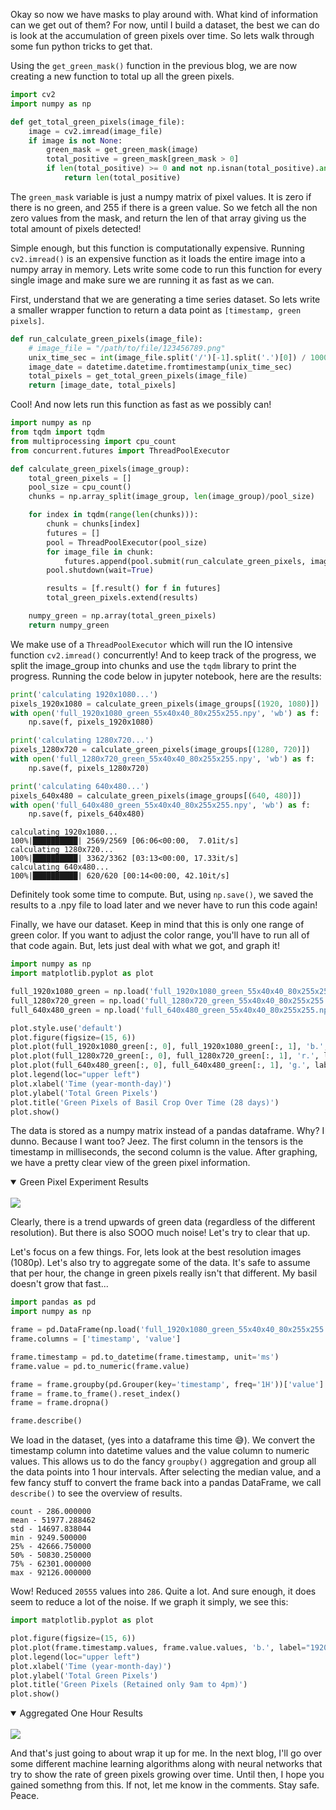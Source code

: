 Okay so now we have masks to play around with. What kind of information can we get out of them? For now, until I build a dataset, the best we can do is look at the accumulation of green pixels over time. So lets walk through some fun python tricks to get that.

Using the `get_green_mask()` function in the previous blog, we are now creating a new function to total up all the green pixels.

```python
import cv2
import numpy as np

def get_total_green_pixels(image_file):
    image = cv2.imread(image_file)
    if image is not None:
        green_mask = get_green_mask(image)
        total_positive = green_mask[green_mask > 0]
        if len(total_positive) >= 0 and not np.isnan(total_positive).any():
            return len(total_positive)
```

The `green_mask` variable is just a numpy matrix of pixel values. It is zero if there is no green, and 255 if there is a green value. So we fetch all the non zero values from the mask, and return the len of that array giving us the total amount of pixels detected!

Simple enough, but this function is computationally expensive. Running `cv2.imread()` is an expensive function as it loads the entire image into a numpy array in memory. Lets write some code to run this function for every single image and make sure we are running it as fast as we can.

First, understand that we are generating a time series dataset. So lets write a smaller wrapper function to return a data point as `[timestamp, green pixels]`.

```python
def run_calculate_green_pixels(image_file):
    # image_file = "/path/to/file/123456789.png"
    unix_time_sec = int(image_file.split('/')[-1].split('.')[0]) / 1000
    image_date = datetime.datetime.fromtimestamp(unix_time_sec)
    total_pixels = get_total_green_pixels(image_file)
    return [image_date, total_pixels]
```

Cool! And now lets run this function as fast as we possibly can!

```python
import numpy as np
from tqdm import tqdm
from multiprocessing import cpu_count
from concurrent.futures import ThreadPoolExecutor

def calculate_green_pixels(image_group):
    total_green_pixels = []
    pool_size = cpu_count()
    chunks = np.array_split(image_group, len(image_group)/pool_size)

    for index in tqdm(range(len(chunks))):
        chunk = chunks[index]
        futures = []
        pool = ThreadPoolExecutor(pool_size)
        for image_file in chunk:
            futures.append(pool.submit(run_calculate_green_pixels, image_file))
        pool.shutdown(wait=True)

        results = [f.result() for f in futures]
        total_green_pixels.extend(results)

    numpy_green = np.array(total_green_pixels)
    return numpy_green
```

We make use of a `ThreadPoolExecutor` which will run the IO intensive function `cv2.imread()` concurrently! And to keep track of the progress, we split the image_group into chunks and use the `tqdm` library to print the progress. Running the code below in jupyter notebook, here are the results:

```python
print('calculating 1920x1080...')
pixels_1920x1080 = calculate_green_pixels(image_groups[(1920, 1080)])
with open('full_1920x1080_green_55x40x40_80x255x255.npy', 'wb') as f:
    np.save(f, pixels_1920x1080)

print('calculating 1280x720...')
pixels_1280x720 = calculate_green_pixels(image_groups[(1280, 720)])
with open('full_1280x720_green_55x40x40_80x255x255.npy', 'wb') as f:
    np.save(f, pixels_1280x720)

print('calculating 640x480...')
pixels_640x480 = calculate_green_pixels(image_groups[(640, 480)])
with open('full_640x480_green_55x40x40_80x255x255.npy', 'wb') as f:
    np.save(f, pixels_640x480)
```

```shell
calculating 1920x1080...
100%|██████████| 2569/2569 [06:06<00:00,  7.01it/s]
calculating 1280x720...
100%|██████████| 3362/3362 [03:13<00:00, 17.33it/s]
calculating 640x480...
100%|██████████| 620/620 [00:14<00:00, 42.10it/s]
```

Definitely took some time to compute. But, using `np.save()`, we saved the results to a .npy file to load later and we never have to run this code again!

Finally, we have our dataset. Keep in mind that this is only one range of green color. If you want to adjust the color range, you'll have to run all of that code again. But, lets just deal with what we got, and graph it!

```python
import numpy as np
import matplotlib.pyplot as plot

full_1920x1080_green = np.load('full_1920x1080_green_55x40x40_80x255x255.npy', allow_pickle=True)
full_1280x720_green = np.load('full_1280x720_green_55x40x40_80x255x255.npy', allow_pickle=True)
full_640x480_green = np.load('full_640x480_green_55x40x40_80x255x255.npy', allow_pickle=True)

plot.style.use('default')
plot.figure(figsize=(15, 6))
plot.plot(full_1920x1080_green[:, 0], full_1920x1080_green[:, 1], 'b.', label="1920x1080")
plot.plot(full_1280x720_green[:, 0], full_1280x720_green[:, 1], 'r.', label="1280x720")
plot.plot(full_640x480_green[:, 0], full_640x480_green[:, 1], 'g.', label="640x480")
plot.legend(loc="upper left")
plot.xlabel('Time (year-month-day)')
plot.ylabel('Total Green Pixels')
plot.title('Green Pixels of Basil Crop Over Time (28 days)')
plot.show()
```

The data is stored as a numpy matrix instead of a pandas dataframe. Why? I dunno. Because I want too? Jeez. The first column in the tensors is the timestamp in milliseconds, the second column is the value. After graphing, we have a pretty clear view of the green pixel information.

<details open>
<summary>Green Pixel Experiment Results</summary>
<br>
    <img src="/images/autofarm/full_green_graph_back.png">
</details>

Clearly, there is a trend upwards of green data (regardless of the different resolution). But there is also SOOO much noise! Let's try to clear that up.

Let's focus on a few things. For, lets look at the best resolution images (1080p). Let's also try to aggregate some of the data. It's safe to assume that per hour, the change in green pixels really isn't that different. My basil doesn't grow that fast...

```python
import pandas as pd
import numpy as np

frame = pd.DataFrame(np.load('full_1920x1080_green_55x40x40_80x255x255.npy', allow_pickle=True))
frame.columns = ['timestamp', 'value']

frame.timestamp = pd.to_datetime(frame.timestamp, unit='ms')
frame.value = pd.to_numeric(frame.value)

frame = frame.groupby(pd.Grouper(key='timestamp', freq='1H'))['value'].agg('median')
frame = frame.to_frame().reset_index()
frame = frame.dropna()

frame.describe()
```

We load in the dataset, (yes into a dataframe this time :sweat_smile:). We convert the timestamp column into datetime values and the value column to numeric values. This allows us to do the fancy `groupby()` aggregation and group all the data points into 1 hour intervals. After selecting the median value, and a few fancy stuff to convert the frame back into a pandas DataFrame, we call `describe()` to see the overview of results.

```shell
count - 286.000000
mean - 51977.288462
std - 14697.838044
min - 9249.500000
25% - 42666.750000
50% - 50830.250000
75% - 62301.000000
max - 92126.000000
```

Wow! Reduced `20555` values into `286`. Quite a lot. And sure enough, it does seem to reduce a lot of the noise. If we graph it simply, we see this:

```python
import matplotlib.pyplot as plot

plot.figure(figsize=(15, 6))
plot.plot(frame.timestamp.values, frame.value.values, 'b.', label="1920x1080")
plot.legend(loc="upper left")
plot.xlabel('Time (year-month-day)')
plot.ylabel('Total Green Pixels')
plot.title('Green Pixels (Retained only 9am to 4pm)')
plot.show()
```

<details open>
<summary>Aggregated One Hour Results</summary>
<br>
    <img src="/images/autofarm/full_green_graph_early_late_back.png">
</details>

And that's just going to about wrap it up for me. In the next blog, I'll go over some different machine learning algorithms along with neural networks that try to show the rate of green pixels growing over time. Until then, I hope you gained somethng from this. If not, let me know in the comments. Stay safe. Peace.